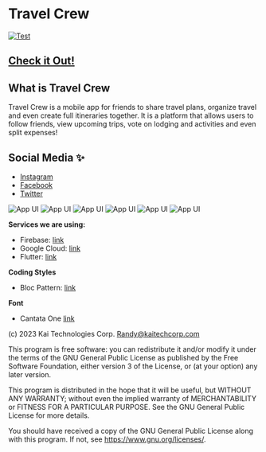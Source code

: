 # Travel Crew

[![Test](https://github.com/kaitech-corp/travelcrew/actions/workflows/flutter-action.yml/badge.svg)](https://github.com/kaitech-corp/travelcrew/actions/workflows/flutter-action.yml)

## [Check it Out!](https://www.travelcrew.app)

## What is Travel Crew
Travel Crew is a mobile app for friends to share travel plans, organize travel and even 
create full itineraries together. It is a platform that allows users to follow friends, 
view upcoming trips, vote on lodging and activities and even split expenses!

## Social Media ✨
- [Instagram](https://www.instagram.com/travelcrew_kt/)
- [Facebook](https://fb.me/TravelCrew.KT)
- [Twitter](https://twitter.com/TravelCrew_kt)

![App UI](doc/IMG_5112.PNG)
![App UI](doc/IMG_5113.PNG)
![App UI](doc/IMG_5114.PNG)
![App UI](doc/IMG_5115.PNG)
![App UI](doc/IMG_5116.PNG)
![App UI](doc/IMG_5117.PNG)

**Services we are using:**

- Firebase: [link](https://firebase.google.com)
- Google Cloud: [link](https://cloud.google.com)
- Flutter: [link](https://flutter.dev)

**Coding Styles**
- Bloc Pattern: [link](https://pub.dev/packages/bloc)

**Font**
- Cantata One [link](https://fonts.google.com/specimen/Cantata+One)

(c) 2023 Kai Technologies Corp. <Randy@kaitechcorp.com>

This program is free software: you can redistribute it and/or modify it under the terms of the GNU General Public License as published by the Free Software Foundation, either version 3 of the License, or (at your option) any later version.

This program is distributed in the hope that it will be useful, but WITHOUT ANY WARRANTY; without even the implied warranty of MERCHANTABILITY or FITNESS FOR A PARTICULAR PURPOSE. See the GNU General Public License for more details.

You should have received a copy of the GNU General Public License along with this program. If not, see <https://www.gnu.org/licenses/>.

